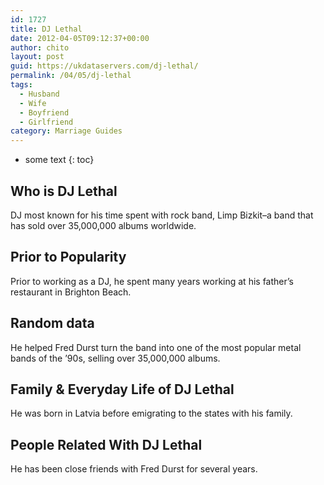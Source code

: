 ```yaml
---
id: 1727
title: DJ Lethal
date: 2012-04-05T09:12:37+00:00
author: chito
layout: post
guid: https://ukdataservers.com/dj-lethal/
permalink: /04/05/dj-lethal
tags:
  - Husband
  - Wife
  - Boyfriend
  - Girlfriend
category: Marriage Guides
---
```


* some text
{: toc}


## Who is  DJ Lethal
                  
                  
                  
DJ most known for his time spent with rock band, Limp Bizkit&#8211;a band that has sold over 35,000,000 albums worldwide.
                  
                
                
                
## Prior to Popularity 
                  
                  
                  
Prior to working as a DJ, he spent many years working at his father&#8217;s restaurant in Brighton Beach.
                  
                
                
                
## Random data 
                  
                  
                  
He helped Fred Durst turn the band into one of the most popular metal bands of the &#8217;90s, selling over 35,000,000 albums.
                  
                
                
                
## Family & Everyday Life of DJ Lethal
                  
                  
                  
He was born in Latvia before emigrating to the states with his family.
                  
                
                
                
## People Related With  DJ Lethal
                  
                  
                  
He has been close friends with Fred Durst for several years.
                  
                
              
            
          
          
          
    
    
  
